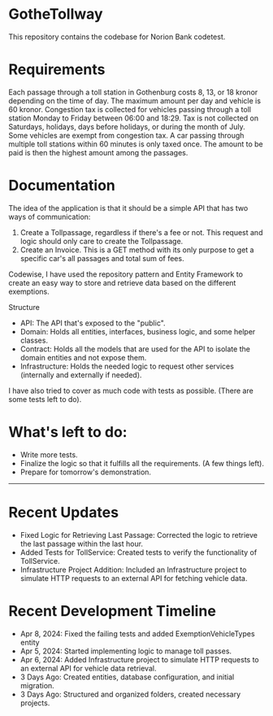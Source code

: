 # GotheTollway
This repository contains the codebase for Norion Bank codetest.

# Requirements 

Each passage through a toll station in Gothenburg costs 8, 13, or 18 kronor depending on the time of day. The maximum amount per day and vehicle is 60 kronor.
Congestion tax is collected for vehicles passing through a toll station Monday to Friday between 06:00 and 18:29. Tax is not collected on Saturdays, holidays, days before holidays, or during the month of July. Some vehicles are exempt from congestion tax. A car passing through multiple toll stations within 60 minutes is only taxed once. The amount to be paid is then the highest amount among the passages.

# Documentation 

The idea of the application is that it should be a simple API that has two ways of communication:

 1. Create a Tollpassage, regardless if there's a fee or not. This request and logic should only care to create the Tollpassage. 
 2. Create an Invoice. This is a GET method with its only purpose to get a specific car's all passages and total sum of fees.

Codewise, I have used the repository pattern and Entity Framework to create an easy way to store and retrieve data based on the different exemptions.

Structure 
- API: The API that's exposed to the "public".
- Domain: Holds all entities, interfaces, business logic, and some helper classes.
- Contract: Holds all the models that are used for the API to isolate the domain entities and not expose them.
- Infrastructure: Holds the needed logic to request other services (internally and externally if needed).

I have also tried to cover as much code with tests as possible. (There are some tests left to do).

# What's left to do:
- Write more tests.
- Finalize the logic so that it fulfills all the requirements. (A few things left).
- Prepare for tomorrow's demonstration.

--------------------------------------------

# Recent Updates
- Fixed Logic for Retrieving Last Passage: Corrected the logic to retrieve the last passage within the last hour.
- Added Tests for TollService: Created tests to verify the functionality of TollService.
- Infrastructure Project Addition: Included an Infrastructure project to simulate HTTP requests to an external API for fetching vehicle data.

# Recent Development Timeline
- Apr 8, 2024: Fixed the failing tests and added ExemptionVehicleTypes entity
- Apr 5, 2024: Started implementing logic to manage toll passes.
- Apr 6, 2024: Added Infrastructure project to simulate HTTP requests to an external API for vehicle data retrieval.
- 3 Days Ago: Created entities, database configuration, and initial migration.
- 3 Days Ago: Structured and organized folders, created necessary projects.
 
